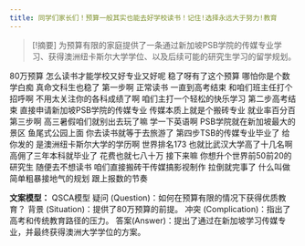 ```yaml
---
title: 同学们家长们！预算一般其实也能去好学校读书！记住!选择永远大于努力!教育 
---
```

 > [!摘要]
为预算有限的家庭提供了一条通过新加坡PSB学院的传媒专业学习、获得澳洲纽卡斯尔大学学位、以及后续可能的研究生学习的留学规划。

80万预算
怎么读书才能学校又好专业又好呢
稳了呀有了这个预算
哪怕你是个数学白痴
真命文科生也稳了
第一步啊
正常读书
一直到高考结束
和咱们班主任打个招呼啊
不用太关注你的各科成绩了啊
咱们主打一个轻松的快乐学习
第二步高考结束
直接申请新加坡PSB学院的传媒专业
传媒本质上就是个搬砖专业
就业率百分百
第三步啊
高三暑假咱们就别出去玩了嘛
学一下英语啊
PSB学院就在新加坡最大的景区
鱼尾式公园上面
你去读书就等于去旅游了
第四步TSB的传媒专业毕业了
给你发的
是澳洲纽卡斯尔大学的学历啊
世界排名173
也就比武汉大学高了十几名啊
高佣了三年本科就毕业了
花费也就七八十万
接下来嘛
你想升个世界前50前20的研究生
随便去不想读书
咱们直接搬砖干传媒搞影视制作
拉倒就完事了
什么叫做简单粗暴接地气的规划
跟上报数的节奏

**文案模型：**
QSCA模型
疑问 (Question)：如何在预算有限的情况下获得优质教育？
背景 (Situation)：提供了80万预算的前提。
冲突 (Complication)：指出了高考和传统教育路径的压力。
答案(Answer)：提出了通过在新加坡学习传媒专业，并最终获得澳洲大学学位的方案。
